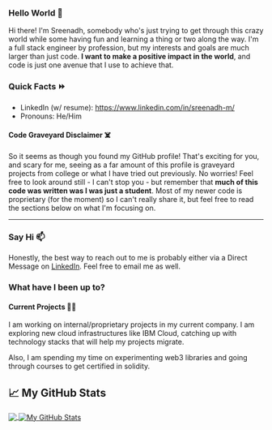 ### Hello World 👋

Hi there! I'm Sreenadh, somebody who's just trying to get through this crazy world while some having fun and learning a thing or two along the way. I'm a full stack engineer by profession, but my interests and goals are much larger than just code. **I want to make a positive impact in the world**, and code is just one avenue that I use to achieve that.

### Quick Facts ⏩

- LinkedIn (w/ resume): <https://www.linkedin.com/in/sreenadh-m/>
- Pronouns: He/Him

#### Code Graveyard Disclaimer ☠️

So it seems as though you found my GitHub profile! That's exciting for you, and scary for me, seeing as a far amount of this profile is graveyard projects from college or what I have tried out previously. No worries! Feel free to look around still - I can't stop you - but remember that **much of this code was written was I was just a student**. Most of my newer code is proprietary (for the moment) so I can't really share it, but feel free to read the sections below on what I'm focusing on.

---

### Say Hi 📫

Honestly, the best way to reach out to me is probably either via a Direct Message on [LinkedIn](https://www.linkedin.com/in/sreenadh-m/). Feel free to email me as well.

### What have I been up to?

#### Current Projects 👨‍💻

I am working on internal/proprietary projects in my current company. I am exploring new cloud infrastructures like IBM Cloud, catching up with technology stacks that will help my projects migrate.

Also, I am spending my time on experimenting web3 libraries and going through courses to get certified in solidity.

## &#x1f4c8; My GitHub Stats

<a href="https://github.com/sr33nadhm/sr33nadhm">
  <img align="center" src="https://github-readme-stats.vercel.app/api/top-langs/?username=sr33nadhm&title_color=ffffff&text_color=c9cacc&icon_color=2bbc8a&bg_color=1d1f21" />
</a>

<a href="https://github.com/sr33nadhm/sr33nadhm">
  <img align="center" src="https://github-readme-stats.vercel.app/api?username=sr33nadhm&show_icons=true&line_height=27&count_private=true&title_color=ffffff&text_color=c9cacc&icon_color=2bbc8a&bg_color=1d1f21" alt="My GitHub Stats" />
</a>

[github-api]: https://docs.github.com/en/rest
[express]: http://expressjs.com/
[react]: https://reactjs.org/
[nextjs]: https://nextjs.org/
[nodejs]: https://nodejs.org/
